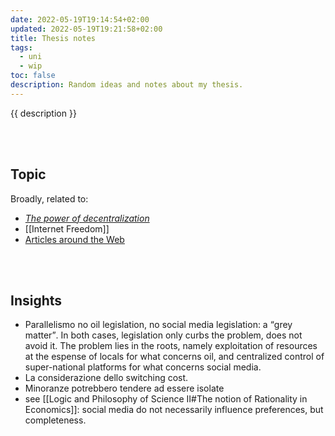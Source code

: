 ```yaml
---
date: 2022-05-19T19:14:54+02:00
updated: 2022-05-19T19:21:58+02:00
title: Thesis notes
tags:
  - uni
  - wip
toc: false
description: Random ideas and notes about my thesis.
---
```

{{ description }}

<br>
<br>

## Topic

Broadly, related to:

- <cite>[The power of decentralization](/the-power-of-decentralization 'The power of decentralization - tommi.space')</cite>
- [[Internet Freedom]]
- [Articles around the Web](https://inputs.tommi.space/tag/list/thesis 'Entries tagged `thesis` in Tommi’s inputs')

<br>
<br>

## Insights

- Parallelismo no oil legislation, no social media legislation: a <q>grey matter</q>. In both cases, legislation only curbs the problem, does not avoid it. The problem lies in the roots, namely exploitation of resources at the espense of locals for what concerns oil, and centralized control of super-national platforms for what concerns social media.
- La considerazione dello switching cost.
- Minoranze potrebbero tendere ad essere isolate
- see [[Logic and Philosophy of Science II#The notion of Rationality in Economics]]: social media do not necessarily influence preferences, but completeness.